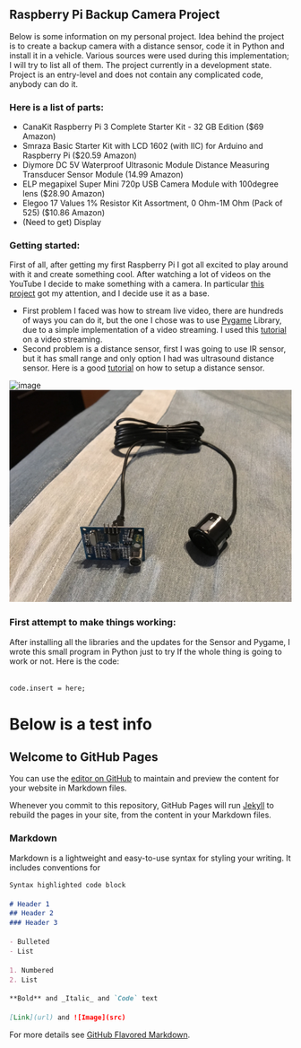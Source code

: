 ## Raspberry Pi Backup Camera Project

Below is some information on my personal project. Idea behind the project is to create a backup camera with a distance sensor, code it in Python and install it in a vehicle. Various sources were used during this implementation; I will try to list all of them. The project currently in a development state. Project is an entry-level and does not contain any complicated code, anybody can do it.

### Here is a list of parts: 
- CanaKit Raspberry Pi 3 Complete Starter Kit - 32 GB Edition ($69 Amazon)
- Smraza Basic Starter Kit with LCD 1602 (with IIC) for Arduino and Raspberry Pi ($20.59 Amazon)
- Diymore DC 5V Waterproof Ultrasonic Module Distance Measuring Transducer Sensor Module (14.99 Amazon)
- ELP megapixel Super Mini 720p USB Camera Module with 100degree lens ($28.90 Amazon)
- Elegoo 17 Values 1% Resistor Kit Assortment, 0 Ohm-1M Ohm (Pack of 525) ($10.86 Amazon)
- (Need to get) Display

### Getting started:
First of all, after getting my first Raspberry Pi I got all excited to play around with it and create something cool. After watching a lot of videos on the YouTube I decide to make something with a camera. In particular [this project]( http://jeremyblythe.blogspot.co.uk/2013/03/raspberry-pi-parking-camera-with.html) got my attention, and I decide use it as a base. 
	
- First problem I faced was how to stream live video, there are hundreds of ways you can do it, but the one I chose was to use [Pygame]( https://www.pygame.org) Library, due to a simple implementation of a video streaming. I used this [tutorial]( http://www.pygame.org/docs/tut/CameraIntro.html) on a video streaming. 
- Second problem is a distance sensor, first I was going to use IR sensor, but it has small range and only option I had was ultrasound distance sensor. Here is a good [tutorial]( https://tutorials-raspberrypi.com/raspberry-pi-ultrasonic-sensor-hc-sr04/) on how to setup a distance sensor.

![image](IMG_0581.jpg)
![image](IMG_0582.jpg)

### First attempt to make things working: 
After installing all the libraries and the updates for the Sensor and Pygame, I wrote this small program in Python just to try If the whole thing is going to work or not. Here is the code:
```markdown

code.insert = here;

```









# Below is a test info

## Welcome to GitHub Pages

You can use the [editor on GitHub](https://github.com/gzhylin/PiBackUpCam/edit/master/index.md) to maintain and preview the content for your website in Markdown files.

Whenever you commit to this repository, GitHub Pages will run [Jekyll](https://jekyllrb.com/) to rebuild the pages in your site, from the content in your Markdown files.

### Markdown

Markdown is a lightweight and easy-to-use syntax for styling your writing. It includes conventions for

```markdown
Syntax highlighted code block

# Header 1
## Header 2
### Header 3

- Bulleted
- List

1. Numbered
2. List

**Bold** and _Italic_ and `Code` text

[Link](url) and ![Image](src)
```

For more details see [GitHub Flavored Markdown](https://guides.github.com/features/mastering-markdown/).


